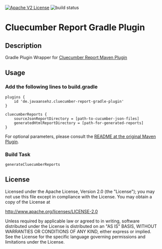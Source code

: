 [![Apache V2 License](http://img.shields.io/badge/license-Apache%20V2-blue.svg)](http://www.apache.org/licenses/LICENSE-2.0)
![build status](https://travis-ci.com/JavaanseHZ/cluecumber-report-gradle-plugin.svg?branch=master)
# Cluecumber Report Gradle Plugin
## Description
Gradle Plugin Wrapper for [Cluecumber Report Maven Plugin](https://github.com/trivago/cluecumber-report-plugin)

## Usage

### Add the following lines to build.gradle

```
plugins {
    id 'de.javaansehz.cluecumber-report-gradle-plugin'
}

cluecumberReports {
    sourceJsonReportDirectory = [path-to-cucumber-json-files]
    generatedHtmlReportDirectory = [path-for-generated-reports]
}
```
For optional parameters, please consult the [README at the original Maven Plugin](https://github.com/trivago/cluecumber-report-plugin/blob/master/README.md#optional-configuration-parameters).

### Build Task
```
generateCluecumberReports
```

## License

Licensed under the Apache License, Version 2.0 (the "License"); you may not use this file except in compliance with the License. You may obtain a copy of the License at

http://www.apache.org/licenses/LICENSE-2.0

Unless required by applicable law or agreed to in writing, software distributed under the License is distributed on an "AS IS" BASIS, WITHOUT WARRANTIES OR CONDITIONS OF ANY KIND, either express or implied. See the License for the specific language governing permissions and limitations under the License.
